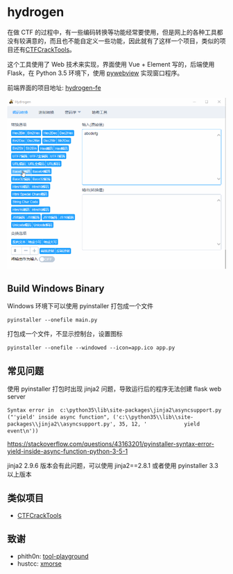 # hydrogen

在做 CTF 的过程中，有一些编码转换等功能经常要使用，但是网上的各种工具都没有较满意的，而且也不能自定义一些功能，因此就有了这样一个项目，类似的项目还有[CTFCrackTools](https://github.com/0Chencc/CTFCrackTools)。

这个工具使用了 Web 技术来实现，界面使用 Vue + Element 写的，后端使用 Flask，在 Python 3.5 环境下，使用 [pywebview](https://github.com/r0x0r/pywebview) 实现窗口程序。

前端界面的项目地址: [hydrogen-fe](https://github.com/restran/hydrogen-fe)

![demo.gif](doc/demo.gif "")


## Build Windows Binary

Windows 环境下可以使用 pyinstaller 打包成一个文件

    pyinstaller --onefile main.py

打包成一个文件，不显示控制台，设置图标

    pyinstaller --onefile --windowed --icon=app.ico app.py


## 常见问题

使用 pyinstaller 打包时出现 jinja2 问题，导致运行后的程序无法创建 flask web server

```
Syntax error in  c:\python35\lib\site-packages\jinja2\asyncsupport.py
("'yield' inside async function", ('c:\\python35\\lib\\site-packages\\jinja2\\asyncsupport.py', 35, 12, '            yield event\n'))
```

https://stackoverflow.com/questions/43163201/pyinstaller-syntax-error-yield-inside-async-function-python-3-5-1

jinja2 2.9.6 版本会有此问题，可以使用 jinja2==2.8.1 或者使用 pyinstaller 3.3 以上版本


## 类似项目

- [CTFCrackTools](https://github.com/0Chencc/CTFCrackTools)

## 致谢

- phith0n: [tool-playground](https://github.com/phith0n/tool-playground)
- hustcc: [xmorse](https://github.com/hustcc/xmorse)
